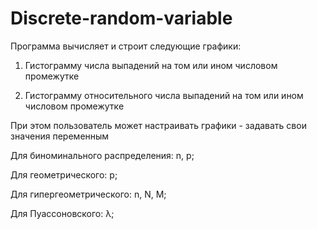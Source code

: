 # Discrete-random-variable

  Программа вычисляет и строит следующие графики:
  
1. Гистограмму числа выпадений на том или ином числовом промежутке

2. Гистограмму относительного числа выпадений на том или ином числовом промежутке

  При этом пользователь может настраивать графики - задавать свои значения переменным
  
  Для биноминального распределения: n, p;
  
  Для геометрического: p;
  
  Для гипергеометрического: n, N, M;
  
  Для Пуассоновского: λ;
